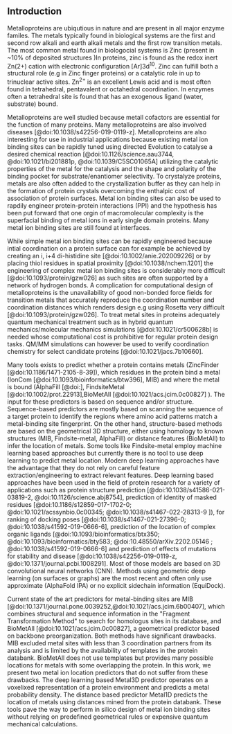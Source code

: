 ## Introduction

Metalloproteins are ubiqutious in nature and are present in all major enzyme familes. The metals typically found in biological systems are the first and second row alkali and earth alkali metals and the first row transition metals. The most common metal found in biologocial systems is Zinc (present in ~10% of deposited structures )<!-- ZN ligand in  18889 structures, 187844 total structures deposited in PDB. Considering all Zn-containing structures, the number is unchanged in practice (18923/187844=10%)-->In proteins, zinc is found as the redox inert Zn(2+) cation with electronic configuration [Ar]3d<sup>10</sup>. Zinc can fulfill both a  structural role (e.g in Zinc finger proteins) or a catalytic role in up to trinuclear active sites. Zn<sup>2+</sup> is an excellent Lewis acid and is most often found in tetrahedral, pentavalent or octahedral coordination. In enzymes often a tetrahedral site is found that has an exogenous ligand (water, substrate) bound.

Metalloproteins are well studied because metall cofactors are essential for the function of many proteins. Many metalloproteins are also involved diseases [@doi:10.1038/s42256-019-0119-z]. Metalloproteins are also interesting for use in industrial applications because existing metal ion binding sites can be rapidly tuned using directed Evolution to catalyse a desired chemical reaction [@doi:10.1126/science.aau3744, @doi:10.1021/bi201881p, @doi:10.1039/C5SC01065A] utilizing the catalytic properties of the metal for the catalysis and the shape and polarity of the binding pocket for substrate/enantiomer selectivity. To crystalyze proteins, metals are also often added to the crystallization buffer as they can help in the formation of protein crystals overcoming the enthalpic cost of association of protein surfaces.  Metal ion binding sites can also be used to rapdily engineer protein-protein interactions (PPI) and the hypothesis has been put forward that one orgin of macromolecular complexity is the superfacial binding of metal ions in early single domain proteins. Many metal ion binding sites are still found at interfaces. 

While simple metal ion binding sites can be rapidly engineered because intial coordination on a protein surface can for example be achieved by creating an i, i+4 di-histidine site [@doi:10.1002/anie.202009226] or by placing thiol residues in spatial proximity [@doi:10.1038/nchem.1201] the engineering of complex metal ion binding sites is considerably more difficult [@doi:10.1093/protein/gzw026] as such sites are often supported by a network of hydrogen bonds. A complication for computational design of metalloproteins is the unavailability of good non-bonded force fields for transition metals that accurately reproduce the coordination number and coordination distances which renders design e.g using Rosetta very difficult [@doi:10.1093/protein/gzw026]. To treat metal sites in proteins adequately quantum mechanical treatment such as in hybrid quantum mechanics/molecular mechanics simulations [@doi:10.1021/cr500628b] is needed whose computational cost is prohibitive for regular protein design tasks. QM/MM simulations can however be used to verify coordination chemistry for select candidate proteins [@doi:10.1021/jacs.7b10660]. 

Many tools exists to predict whether a protein contains metals (ZincFinder [@doi:10.1186/1471-2105-8-39]), which residues in the protein bind a metal (IonCom [@doi:10.1093/bioinformatics/btw396], MIB) and where the metal is bound (AlphaFill [@doi:], FindsiteMetal [@doi:10.1002/prot.22913],BioMetAll [@doi:10.1021/acs.jcim.0c00827] ). The input for these predictors is based on sequence and/or structure. Sequence-based predictors are mostly based on scanning the sequence of a target protein to identify the regions where amino acid patterns match a metal-binding site fingerprint. 
On the other hand, structure-based methods are based on the geometrical 3D structure, either using homology to known structures (MIB, Findsite-metal, AlphaFill) or distance features (BioMetAll) to infer the location of metals. Some tools like Findsite-metal employ machine learning based approaches but currently there is no tool to use deep learning to predict metal location. 
Modern deep learning approaches have the advantage that they do not rely on careful feature extraction/engineering to extract relevant features. Deep learning based approaches have been used  in the field of protein research for a variety of applications such as protein structure prediction [@doi:10.1038/s41586-021-03819-2, @doi:10.1126/science.abj8754], prediction of identity of masked residues [@doi:10.1186/s12859-017-1702-0; @doi:10.1021/acssynbio.0c00345; @doi:10.1038/s41467-022-28313-9 ]), for ranking of docking poses [@doi:10.1038/s41467-021-27396-0; @doi:10.1038/s41592-019-0666-6], prediction of the location of complex organic ligands [@doi:10.1093/bioinformatics/btx350; @doi:10.1093/bioinformatics/bty583; @doi:10.48550/arXiv.2202.05146 ; @doi:10.1038/s41592-019-0666-6] and prediction of effects of mutations for stability and disease [@doi:10.1038/s42256-019-0119-z, @doi:10.1371/journal.pcbi.1008291]. Most of those models are based on 3D convolutional neural networks (CNN). Methods using geometric deep learning (on surfaces or graphs) are the most recent and often only use approximate (AlphaFold IPA) or no explicit sidechain information (EquiDock). 

Current state of the art predictors for metal-binding sites are MIB [@doi:10.1371/journal.pone.0039252,@doi:10.1021/acs.jcim.6b00407], which combines structural and sequence information in the "Fragment Transformation Method" to search for homologus sites in its database, and BioMetAll [@doi:10.1021/acs.jcim.0c00827], a geometrical predictor based on backbone preorganization. Both methods have significant drawbacks. MIB excluded metal sites with less than 3 <!--Check --> coordination partners from its analysis and is limited by the availability of templates in the protein databank. BioMetAll does not use templates but provides many possible locations for metals with some overlapping the protein. <!--  The reported accuracy and sensitivity for the MIB predictor are 94.6% and 64.7%, respectively (average values on different metal ions, for Zn<sup>2+</sup> in particular the corresponding values are 94.8% and	71.1%). For the BioMetAll predictor, the same quantities are not available, but a benchmark on 53 two-histidine one-carboxylate motifs resulted in an average distance between the predicted and the experimental site of the metal of (0.56±0.19)Å Put cluster center instead of one of the probe. These values refer to the performances assessed in the original publications, but are not straightforward to compare and extend to the general case. For this reason, in this work we also performed a robust and fair comparison of our two novel methods with MIB and BioMetAll predictors. -->
In this work, we present two metal ion location predictors that do not suffer from these drawbacks. The deep learning based Metal3D predictor operates on a voxelixed representation of a protein environment and predicts a metal probability density. The distance based predictor Metal1D predicts the location of metals using distances mined from the protein databank. 
These tools pave the way to perform in silico design of metal ion binding sites without relying on predefined geometrical rules or expensive quantum mechanical calculations. 

<!-- 

many biological functions [Percora review]? 
As oneof the most prevalent transition metal cofactors in
biological systems, it plays structural, signaling, and regulatory
roles and is found in all six classes of enzymes (most commonly
hydrolases



Understanding where metals bind in biology is related to health [@doi:10.1038/s42256-019-0119-z], biocatalyis [Kuhlman, Hilvert] and PPIs [Tezcan]. 

Starting with pioneering studies in the 1990 s,[@doi:10.1126/science.8346440;@doi:10.1146/annurev.biochem.68.1.779]there have been notable successes inthe de novo design of functional metalloproteins, which arepredominantly based on four-helix bundle anda-helicalcoiled-coiled motifs with readily parametrizable structure [@doi:10.1002/anie.202009226]. 


Zinc exists as a redox-inert Zn(II) cation with an electron configuration of [Ar]3d10
These properties with the lack of ligand field effects make zinc an excellent metal for different coordination numbers and binding geometries in different biological systems.
 Zinc can be found as an active site metal (cofactor) in all six IUBMB enzyme classes
### Deep learning on proteins
Torng/Shroff 3DCNN bio stuff 
Ananad DeepRank
Correia surface studies Nat Methods 


### Enzymes

### Interfaces
It has been hypothesized that some modern metalloproteins may have emerged through the metal-nucleated oligomerization of small peptides or protein domains, followed by the evolution of the resulting assemblies into stable, functional architecture.


Metal-Templated Interface Redesign (MeTIR) ). These strategies, inspired by both the proposed evolutionary roles of metals and their prevalence in natural PPIs, take advantage of the favorable properties of metal coordination (bonding strength, directionality, and reversibility) to guide protein self-assembly with minimal design and engineering

In order to circumvent the complexity of constructing extensive noncovalent interfaces, which are typically involved in natural PPIs

### Existing approaches

Computational predictors of metal-binding sites built on sequence analyses are mostly based on scanning the sequence of a target protein to identify those regions where amino acid patterns match a metal-binding site fingerprint. For zinc binding sites often two histidine spaced by one residue which allows to readily detect the motif are easy to detect. These predictors yield the identites of the coordinating residues. 

Structural detectors often used distance features to identify sites based on statistical mining in the protein databank.  Predictors trained like this can identify highly preorganized motifs (e.g 4x Cys in close spatial proximity) but are often not very good at identifying weakly preorganized motifs. Current state of the art predictors (MIB, BioMetAll) use fragments/homology to predict the location of the metal or backbone preorganization predicting an approximate position of the metal that is less sensitive to the exact side chain geometry thus affording higher sensitivity to detect metal sites(BioMetAll). MIB [@doi:10.1021/acs.jcim.6b00407] uses the fragmentation transformation method to search for homologus sites in its database


In our work we develop two new predictors primarily intended for zinc binding sites - Metal1D and Metal3D that are more accurate and sensitive than existing approaches in predicting metal ion binding sites. We evaluate their capability with respect to  -->

